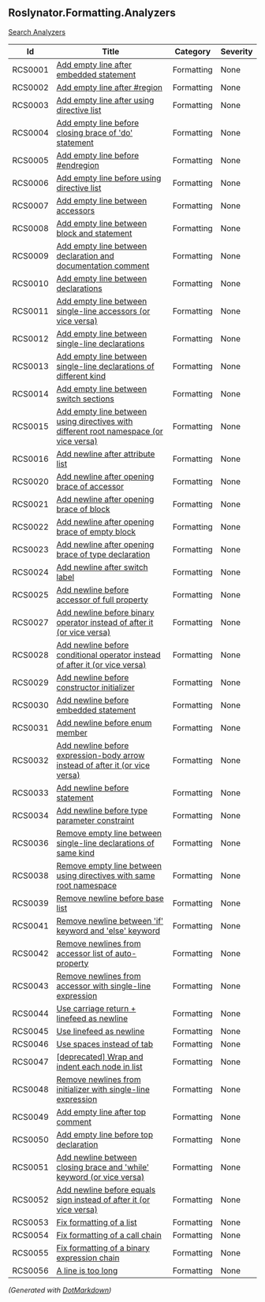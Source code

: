 ## Roslynator\.Formatting\.Analyzers

[Search Analyzers](http://pihrt.net/Roslynator/Analyzers)

| Id  | Title | Category | Severity |
| --- | ----- | -------- | -------- |
| RCS0001 | [Add empty line after embedded statement](../../docs/analyzers/RCS0001.md) | Formatting | None |
| RCS0002 | [Add empty line after #region](../../docs/analyzers/RCS0002.md) | Formatting | None |
| RCS0003 | [Add empty line after using directive list](../../docs/analyzers/RCS0003.md) | Formatting | None |
| RCS0004 | [Add empty line before closing brace of 'do' statement](../../docs/analyzers/RCS0004.md) | Formatting | None |
| RCS0005 | [Add empty line before #endregion](../../docs/analyzers/RCS0005.md) | Formatting | None |
| RCS0006 | [Add empty line before using directive list](../../docs/analyzers/RCS0006.md) | Formatting | None |
| RCS0007 | [Add empty line between accessors](../../docs/analyzers/RCS0007.md) | Formatting | None |
| RCS0008 | [Add empty line between block and statement](../../docs/analyzers/RCS0008.md) | Formatting | None |
| RCS0009 | [Add empty line between declaration and documentation comment](../../docs/analyzers/RCS0009.md) | Formatting | None |
| RCS0010 | [Add empty line between declarations](../../docs/analyzers/RCS0010.md) | Formatting | None |
| RCS0011 | [Add empty line between single-line accessors (or vice versa)](../../docs/analyzers/RCS0011.md) | Formatting | None |
| RCS0012 | [Add empty line between single-line declarations](../../docs/analyzers/RCS0012.md) | Formatting | None |
| RCS0013 | [Add empty line between single-line declarations of different kind](../../docs/analyzers/RCS0013.md) | Formatting | None |
| RCS0014 | [Add empty line between switch sections](../../docs/analyzers/RCS0014.md) | Formatting | None |
| RCS0015 | [Add empty line between using directives with different root namespace (or vice versa)](../../docs/analyzers/RCS0015.md) | Formatting | None |
| RCS0016 | [Add newline after attribute list](../../docs/analyzers/RCS0016.md) | Formatting | None |
| RCS0020 | [Add newline after opening brace of accessor](../../docs/analyzers/RCS0020.md) | Formatting | None |
| RCS0021 | [Add newline after opening brace of block](../../docs/analyzers/RCS0021.md) | Formatting | None |
| RCS0022 | [Add newline after opening brace of empty block](../../docs/analyzers/RCS0022.md) | Formatting | None |
| RCS0023 | [Add newline after opening brace of type declaration](../../docs/analyzers/RCS0023.md) | Formatting | None |
| RCS0024 | [Add newline after switch label](../../docs/analyzers/RCS0024.md) | Formatting | None |
| RCS0025 | [Add newline before accessor of full property](../../docs/analyzers/RCS0025.md) | Formatting | None |
| RCS0027 | [Add newline before binary operator instead of after it (or vice versa)](../../docs/analyzers/RCS0027.md) | Formatting | None |
| RCS0028 | [Add newline before conditional operator instead of after it (or vice versa)](../../docs/analyzers/RCS0028.md) | Formatting | None |
| RCS0029 | [Add newline before constructor initializer](../../docs/analyzers/RCS0029.md) | Formatting | None |
| RCS0030 | [Add newline before embedded statement](../../docs/analyzers/RCS0030.md) | Formatting | None |
| RCS0031 | [Add newline before enum member](../../docs/analyzers/RCS0031.md) | Formatting | None |
| RCS0032 | [Add newline before expression-body arrow instead of after it (or vice versa)](../../docs/analyzers/RCS0032.md) | Formatting | None |
| RCS0033 | [Add newline before statement](../../docs/analyzers/RCS0033.md) | Formatting | None |
| RCS0034 | [Add newline before type parameter constraint](../../docs/analyzers/RCS0034.md) | Formatting | None |
| RCS0036 | [Remove empty line between single-line declarations of same kind](../../docs/analyzers/RCS0036.md) | Formatting | None |
| RCS0038 | [Remove empty line between using directives with same root namespace](../../docs/analyzers/RCS0038.md) | Formatting | None |
| RCS0039 | [Remove newline before base list](../../docs/analyzers/RCS0039.md) | Formatting | None |
| RCS0041 | [Remove newline between 'if' keyword and 'else' keyword](../../docs/analyzers/RCS0041.md) | Formatting | None |
| RCS0042 | [Remove newlines from accessor list of auto-property](../../docs/analyzers/RCS0042.md) | Formatting | None |
| RCS0043 | [Remove newlines from accessor with single-line expression](../../docs/analyzers/RCS0043.md) | Formatting | None |
| RCS0044 | [Use carriage return + linefeed as newline](../../docs/analyzers/RCS0044.md) | Formatting | None |
| RCS0045 | [Use linefeed as newline](../../docs/analyzers/RCS0045.md) | Formatting | None |
| RCS0046 | [Use spaces instead of tab](../../docs/analyzers/RCS0046.md) | Formatting | None |
| RCS0047 | [\[deprecated\] Wrap and indent each node in list](../../docs/analyzers/RCS0047.md) | Formatting | None |
| RCS0048 | [Remove newlines from initializer with single-line expression](../../docs/analyzers/RCS0048.md) | Formatting | None |
| RCS0049 | [Add empty line after top comment](../../docs/analyzers/RCS0049.md) | Formatting | None |
| RCS0050 | [Add empty line before top declaration](../../docs/analyzers/RCS0050.md) | Formatting | None |
| RCS0051 | [Add newline between closing brace and 'while' keyword (or vice versa)](../../docs/analyzers/RCS0051.md) | Formatting | None |
| RCS0052 | [Add newline before equals sign instead of after it (or vice versa)](../../docs/analyzers/RCS0052.md) | Formatting | None |
| RCS0053 | [Fix formatting of a list](../../docs/analyzers/RCS0053.md) | Formatting | None |
| RCS0054 | [Fix formatting of a call chain](../../docs/analyzers/RCS0054.md) | Formatting | None |
| RCS0055 | [Fix formatting of a binary expression chain](../../docs/analyzers/RCS0055.md) | Formatting | None |
| RCS0056 | [A line is too long](../../docs/analyzers/RCS0056.md) | Formatting | None |


*\(Generated with [DotMarkdown](http://github.com/JosefPihrt/DotMarkdown)\)*
